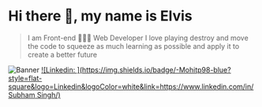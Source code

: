 # Hi there 👋, my name is Elvis
> I am Front-end 👨🏻‍💻 Web Developer
I love playing destroy and move the code to squeeze as much learning as possible and apply it to create a better future

![Banner](https://res.cloudinary.com/superfolio/image/upload/v1620689979/68747470733a2f2f692e70696e696d672e636f6d2f6f726967696e616c732f63362f33332f63322f63363333633230656465383266306530636564376435373064626533613166332e676966_yjuh2s.gif)
[![Linkedin: ](https://img.shields.io/badge/-Mohitp98-blue?style=flat-square&logo=Linkedin&logoColor=white&link=https://www.linkedin.com/in/Subham Singh/)](https://www.linkedin.com/in/subham-singh-396948255/)

